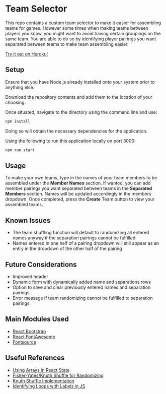 # Team Selector

This repo contains a custom team selector to make it easier for assembling teams for games. However some times when making teams between players you know, you might want to avoid having certain groupings on the same team. You are able to do so by identifying player pairings you want separated between teams to make team assembling easier.

[Try it out on Heroku!]()

Setup
-----

Ensure that you have Node.js already installed onto your system prior to anything else.

Download the repository contents and add them to the location of your choosing.

Once situated, navigate to the directory using the command line and use:

```bash
npm install
```

Doing so will obtain the necessary dependencies for the application.

Using the following to run this application locally on port 3000:

```bash
npm run start
```

Usage
-----

To make your own teams, type in the names of your team members to be assembled under the **Member Names** section. If wanted, you can add member pairings you want separated between teams in the **Separated Members** section. Names will be updated accordingly in the members dropdown. Once completed, press the **Create** Team button to view your assembled teams.

Known Issues
------------
- The team shuffling function will default to randomizing all entered names anyway if the separation pairings cannot be fulfilled
- Names entered in one half of a pairing dropdown will still appear as an entry in the dropdown of the other half of the pairing

Future Considerations
---------------------
- Improved header
- Dynamic form with dynamically added name and separations rows
- Option to save and clear previously entered names and separation pairings
- Error message if team randomizing cannot be fulfilled to separation pairings

Main Modules Used
-----------------
- [React Bootstrap](https://react-bootstrap.github.io/)
- [React FontAwesome](https://fontawesome.com/how-to-use/on-the-web/using-with/react)
- [Fontsource](https://github.com/fontsource/fontsource)

Useful References
-----------------
- [Using Arrays in React State](https://www.robinwieruch.de/react-state-array-add-update-remove)
- [Fisher-Yates/Knuth Shuffle for Randomizing](https://en.wikipedia.org/wiki/Fisher%E2%80%93Yates_shuffle)
- [Knuth Shuffle Implementation](https://medium.com/@joshfoster_14132/best-javascript-shuffle-algorithm-c2c8057a3bc1)
- [Identifying Loops with Labels in JS](https://developer.mozilla.org/en-US/docs/Web/JavaScript/Reference/Statements/label)